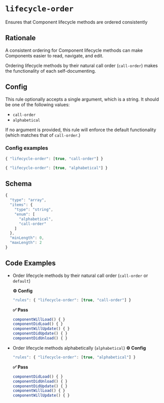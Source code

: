 # `lifecycle-order`

Ensures that Component lifecycle methods are ordered consistently

## Rationale

A consistent ordering for Component lifecycle methods can make Components easier to read, navigate, and edit.

Ordering lifecycle methods by their natural call order (`call-order`) makes the functionality of each self-documenting.

## Config

This rule optionally accepts a single argument, which is a string. It should be one of the following values:

- `call-order`
- `alphabetical`

If no argument is provided, this rule will enforce the default functionality (which matches that of `call-order`.)

### Config examples

```ts
{ "lifecycle-order": [true, "call-order"] }
```

```ts
{ "lifecycle-order": [true, "alphabetical"] }
```

## Schema

```ts
{
  "type": "array",
  "items": {
    "type": "string",
    "enum": [
      "alphabetical",
      "call-order"
    ]
  },
  "minLength": 0,
  "maxLength": 2
}
```

## Code Examples

- Order lifecycle methods by their natural call order (`call-order` or `default`)

  **⚙️ Config**

  ```ts
  "rules": { "lifecycle-order": [true, "call-order"] }
  ```

  **✅ Pass**

  ```ts
  componentWillLoad() { }
  componentDidLoad() { }
  componentWillUpdate() { }
  componentDidUpdate() { }
  componentDidUnload() { }
  ```

- Order lifecycle methods alphabetically (`alphabetical`)
  **⚙️ Config**
  ```ts
  "rules": { "lifecycle-order": [true, "alphabetical"] }
  ```
  **✅ Pass**
  ```ts
  componentDidLoad() { }
  componentDidUnload() { }
  componentDidUpdate() { }
  componentWillLoad() { }
  componentWillUpdate() { }
  ```
